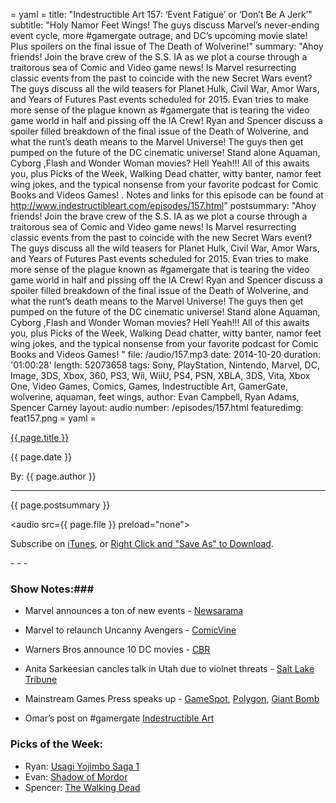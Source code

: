 = yaml =
title: "Indestructible Art 157: ‘Event Fatigue’ or ‘Don’t Be A Jerk’"
subtitle: "Holy Namor Feet Wings! The guys discuss Marvel’s never-ending event cycle, more #gamergate outrage, and DC’s upcoming movie slate! Plus spoilers on the final issue of The Death of Wolverine!"
summary: "Ahoy friends! Join the brave crew of the S.S. IA as we plot a course through a traitorous sea of Comic and Video game news! Is Marvel resurrecting classic events from the past to coincide with the new Secret Wars event? The guys discuss all the wild teasers for Planet Hulk, Civil War, Amor Wars, and Years of Futures Past events scheduled for 2015. Evan tries to make more sense of the plague known as #gamergate that is tearing the video game world in half and pissing off the IA Crew! Ryan and Spencer discuss a spoiler filled breakdown of the final issue of the Death of Wolverine, and what the runt’s death means to the Marvel Universe! The guys then get pumped on the future of the DC cinematic universe! Stand alone Aquaman, Cyborg ,Flash and Wonder Woman movies? Hell Yeah!!!  All of this awaits you, plus Picks of the Week, Walking Dead chatter, witty banter, namor feet wing jokes, and the typical nonsense from your favorite podcast for Comic Books and Videos Games! . Notes and links for this episode can be found at http://www.indestructibleart.com/episodes/157.html"
postsummary: "Ahoy friends! Join the brave crew of the S.S. IA as we plot a course through a traitorous sea of Comic and Video game news! Is Marvel resurrecting classic events from the past to coincide with the new Secret Wars event? The guys discuss all the wild teasers for Planet Hulk, Civil War, Amor Wars, and Years of Futures Past events scheduled for 2015. Evan tries to make more sense of the plague known as #gamergate that is tearing the video game world in half and pissing off the IA Crew! Ryan and Spencer discuss a spoiler filled breakdown of the final issue of the Death of Wolverine, and what the runt’s death means to the Marvel Universe! The guys then get pumped on the future of the DC cinematic universe! Stand alone Aquaman, Cyborg ,Flash and Wonder Woman movies? Hell Yeah!!!  All of this awaits you, plus Picks of the Week, Walking Dead chatter, witty banter, namor feet wing jokes, and the typical nonsense from your favorite podcast for Comic Books and Videos Games! "
file: /audio/157.mp3
date: 2014-10-20
duration: '01:00:28'
length: 52073658
tags: Sony, PlayStation, Nintendo, Marvel, DC, Image, 3DS, Xbox, 360, PS3, Wii, WiiU, PS4, PSN, XBLA, 3DS, Vita, Xbox One, Video Games, Comics, Games, Indestructible Art, GamerGate, wolverine, aquaman, feet wings,
author: Evan Campbell, Ryan Adams, Spencer Carney
layout: audio
number: /episodes/157.html
featuredimg: feat157.png
= yaml =

<a href="{{ page.url }}" class='postTitleLink'><p class='postTitle'>{{ page.title }}</p></a>
<p class='postPublished'>{{ page.date }}</p>
<p class='postAuthor'>By: {{ page.author }}</p>
<hr>

<p class='podcastSummary'>{{ page.postsummary }}</p>

<audio src={{ page.file }} preload="none"></audio>
<p class='subLinks'>Subscribe on <a href='http://bit.ly/iapodcast'>iTunes</a>, or <a href={{ page.file }}>Right Click and "Save As" to Download</a>.</p>
- - -

### Show Notes:###
* Marvel announces a ton of new events - [Newsarama](http://www.newsarama.com/22471-armor-wars-coming-from-marvel-in-summer-2015.html)

* Marvel to relaunch Uncanny Avengers - [ComicVine](http://www.comicvine.com/articles/uncanny-avengers-1-to-spin-out-of-axis/1100-150133/)

* Warners Bros announce 10 DC movies - [CBR](http://www.comicbookresources.com/?page=article&id=56322)

* Anita Sarkeesian cancles talk in Utah due to violnet threats - [Salt Lake Tribune](http://www.sltrib.com/sltrib/news/58521856-78/sarkeesian-usu-video-feminist.html.csp)

* Mainstream Games Press speaks up - [GameSpot](http://www.gamespot.com/articles/an-important-message-to-our-users-regarding-online/1100-6423008/), [Polygon](http://www.polygon.com/2014/10/17/6996601/on-gamergate-a-letter-from-the-editor), [Giant Bomb](http://www.giantbomb.com/articles/letter-from-the-editor-10-17-2014/1100-5049/)

* Omar’s post on #gamergate [Indestructible Art](http://indestructibleart.com/posts/2014-10-17-gamergate.html)

### Picks of the Week: ###
* Ryan: [Usagi Yojimbo Saga 1](https://www.darkhorse.com/Books/27-025/The-Usagi-Yojimbo-Saga-Volume-1-Ltd-HC)
* Evan: [Shadow of Mordor](http://www.amazon.com/Middle-Earth-Shadow-Mordor-PlayStation-3/dp/B00GMFKYIU)
* Spencer: [The Walking Dead](http://www.amctv.com/shows/the-walking-dead)
